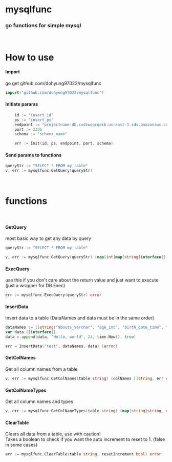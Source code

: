 # mysqlfunc

### go functions for simple mysql

<br />

# How to use

#### Import

go get github.com/dohyung97022/mysqlfunc

```go
import("github.com/dohyung97022/mysqlfunc")
```

#### Initiate params

```go
	id := "insert_id"
	ps := "insert_ps"
	endpoint := "projectname-db.cxdzwqqcqoib.us-east-1.rds.amazonaws.com"
	port := 3306
	schema := "schema_name"

	err := Init(id, ps, endpoint, port, schema)
```

#### Send params to functions

```go
queryStr := "SELECT * FROM my_table"
v, err := mysqlfunc.GetQuery(queryStr)
```

<br />

# functions

<br />

#### GetQuery

most basic way to get any data by query

```go
queryStr := "SELECT * FROM my_table"

v, err := mysqlfunc.GetQuery(queryStr) (map[int]map[string]interface{}, error)
```

#### ExecQuery

use this if you don't care about the return value and just want to execute (just a wrapper for DB.Exec)

```go
err := mysqlfunc.ExecQuery(queryStr) error
```

#### InsertData

Insert data to a table (DataNames and data must be in the same order)

```go
dataNames := []string{"abouts_varchar", "age_int", "birth_date_time", "male_bool"}
var data []interface{}
data = append(data, "Hello, world", 24, time.Now(), true)

err = InsertData("test", dataNames, data) (error)
```

#### GetColNames

Get all column names from a table

```go
v, err := mysqlfunc.GetColNames(table string) (colNames []string, err error)
```

#### GetColNameTypes

Get all column names and types

```go
v, err := mysqlfunc.GetColNameTypes(table string) (map[string]string, error)
```

#### ClearTable

Clears all data from a table, use with caution!  
Takes a boolean to check if you want the auto increment to reset to 1. (false in some cases)

```go
err := mysqlfunc.ClearTable(table string, resetIncrement bool) error
```
